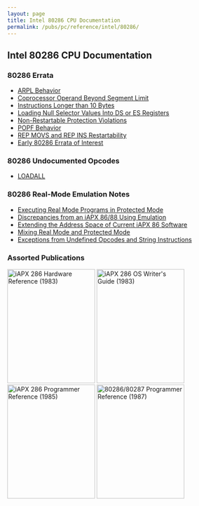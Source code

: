 ```yaml
---
layout: page
title: Intel 80286 CPU Documentation
permalink: /pubs/pc/reference/intel/80286/
---
```


Intel 80286 CPU Documentation
---

### 80286 Errata

* [ARPL Behavior](arpl/)
* [Coprocessor Operand Beyond Segment Limit](b2_b3_info/#coprocessor-operand-partially-beyond-limit-of-erc-segment)
* [Instructions Longer than 10 Bytes](extra_prefixes/)
* [Loading Null Selector Values Into DS or ES Registers](b2_b3_info/#loading-null-selector-values-into-ds-or-es-registers)
* [Non-Restartable Protection Violations](b2_b3_info/#non-restartable-protection-violations)
* [POPF Behavior](b2_b3_info/#popf-behavior)
* [REP MOVS and REP INS Restartability](rep_restart/)
* [Early 80286 Errata of Interest](early_errata/#early-80286-errata-of-interest)

### 80286 Undocumented Opcodes

* [LOADALL](loadall/)

### 80286 Real-Mode Emulation Notes

* [Executing Real Mode Programs in Protected Mode](real_mode/)
* [Discrepancies from an iAPX 86/88 Using Emulation](real_mode/#discrepancies-from-an-iapx-86-88-using-emulation)
* [Extending the Address Space of Current iAPX 86 Software](real_mode/#extending-the-address-space-of-current-iapx-86-software)
* [Mixing Real Mode and Protected Mode](real_mode/#mixing-real-mode-and-protected-mode)
* [Exceptions from Undefined Opcodes and String Instructions](early_errata/)

### Assorted Publications

[<img src="http://static.pcjs.org/pubs/pc/reference/intel/iAPX_286_Hardware_Reference--1983/thumbs/iAPX_286_Hardware_Reference--1983.jpg" width="200" height="260" alt="iAPX 286 Hardware Reference (1983)"/>](http://bitsavers.trailing-edge.com/pdf/intel/_dataBooks/1983_iAPX_286_Hardware_Reference.pdf)
[<img src="http://static.pcjs.org/pubs/pc/reference/intel/iAPX_286_Operating_System_Writers_Guide--1983/thumbs/iAPX_286_Operating_System_Writers_Guide--1983.jpg" width="200" height="260" alt="iAPX 286 OS Writer's Guide (1983)"/>](http://bitsavers.trailing-edge.com/pdf/intel/_dataBooks/1983_iAPX_286_Operating_System_Writers_Guide.pdf)
[<img src="http://static.pcjs.org/pubs/pc/reference/intel/iAPX_286_Programmers_Reference_Manual--1985/thumbs/iAPX_286_Programmers_Reference_Manual--1985.jpg" width="200" height="260" alt="iAPX 286 Programmer Reference (1985)"/>](http://bitsavers.trailing-edge.com/pdf/intel/_dataBooks/1985_iAPX_286_Programmers_Reference_Manual.pdf)
[<img src="http://static.pcjs.org/pubs/pc/reference/intel/80286/progref/thumbs/80286_and_80287_Programmers_Reference_Manual_1987 1.jpeg" width="200" height="260" alt="80286/80287 Programmer Reference (1987)"/>](progref/)
